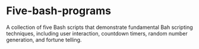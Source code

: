 # Five-bash-programs
A collection of five Bash scripts that demonstrate fundamental Bah scripting techniques, including user interaction, countdown timers, random number generation, and fortune telling.
